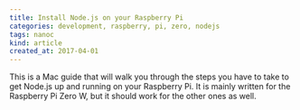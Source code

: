 ```yaml
---
title: Install Node.js on your Raspberry Pi
categories: development, raspberry, pi, zero, nodejs
tags: nanoc
kind: article
created_at: 2017-04-01
---
```

<!-- preview_start -->

This is a Mac guide that will walk you through the steps you have to take to get Node.js
up and running on your Raspberry Pi. It is mainly written for the Raspberry
Pi Zero W, but it should work for the other ones as well.

<!-- preview_end -->
